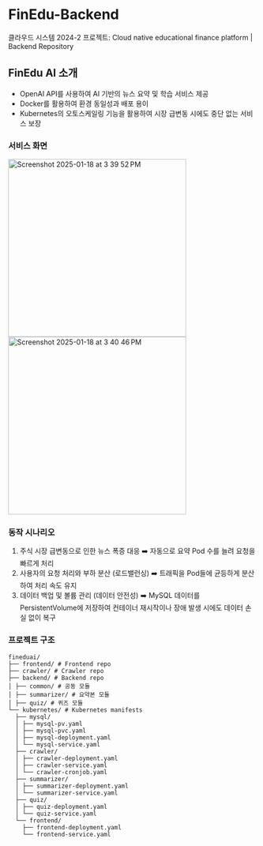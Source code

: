 # FinEdu-Backend
클라우드 시스템 2024-2 프로젝트: Cloud native educational finance platform | Backend Repository

## FinEdu AI 소개
- OpenAI API를 사용하여 AI 기반의 뉴스 요약 및 학습 서비스 제공
- Docker를 활용하여 환경 동일성과 배포 용이
- Kubernetes의 오토스케일링 기능을 활용하여 시장 급변동 시에도 중단 없는 서비스 보장

### 서비스 화면
<img width="360" alt="Screenshot 2025-01-18 at 3 39 52 PM" src="https://github.com/user-attachments/assets/eee554ff-1ae8-4776-834b-7b8f4af94f53" /><img width="360" alt="Screenshot 2025-01-18 at 3 40 46 PM" src="https://github.com/user-attachments/assets/06cf1a20-efe7-42b6-a982-899bbaae7fce" />

### 동작 시나리오
1. 주식 시장 급변동으로 인한 뉴스 폭증 대응 ➡️ 자동으로 요약 Pod 수를 늘려 요청을 빠르게 처리
2. 사용자의 요청 처리와 부하 분산 (로드밸런싱) ➡️ 트래픽을 Pod들에 균등하게 분산하여 처리 속도 유지
3. 데이터 백업 및 볼륨 관리 (데이터 안전성) ➡️ MySQL 데이터를 PersistentVolume에 저장하여 컨테이너 재시작이나 장애 발생 시에도 데이터 손실 없이 복구

### 프로젝트 구조
```
fineduai/ 
├── frontend/ # Frontend repo 
├── crawler/ # Crawler repo 
├── backend/ # Backend repo 
│ ├── common/ # 공동 모듈
│ ├── summarizer/ # 요약본 모듈
│ ├── quiz/ # 퀴즈 모듈
└── kubernetes/ # Kubernetes manifests 
  ├── mysql/ 
  │ ├── mysql-pv.yaml 
  │ ├── mysql-pvc.yaml 
  │ ├── mysql-deployment.yaml 
  │ └── mysql-service.yaml 
  ├── crawler/ 
  │ ├── crawler-deployment.yaml 
  │ ├── crawler-service.yaml 
  │ └── crawler-cronjob.yaml 
  ├── summarizer/ 
  │ ├── summarizer-deployment.yaml 
  │ └── summarizer-service.yaml 
  ├── quiz/ 
  │ ├── quiz-deployment.yaml 
  │ └── quiz-service.yaml 
  └── frontend/ 
    ├── frontend-deployment.yaml 
    └── frontend-service.yaml
```
